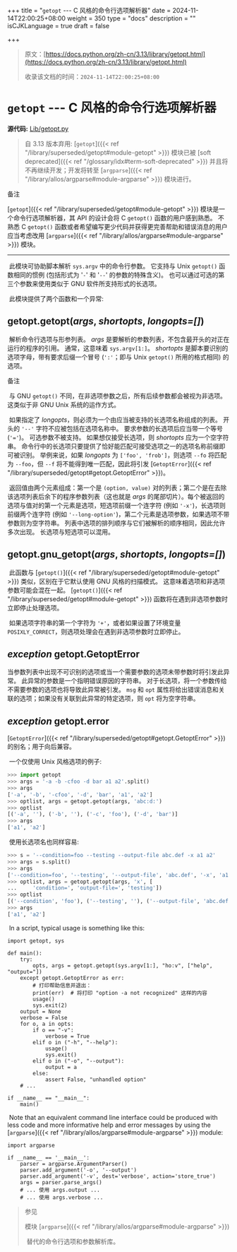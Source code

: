 +++
title = "`getopt` --- C 风格的命令行选项解析器"
date = 2024-11-14T22:00:25+08:00
weight = 350
type = "docs"
description = ""
isCJKLanguage = true
draft = false

+++

> 原文：[https://docs.python.org/zh-cn/3.13/library/getopt.html](https://docs.python.org/zh-cn/3.13/library/getopt.html)
>
> 收录该文档的时间：`2024-11-14T22:00:25+08:00`

# `getopt` --- C 风格的命令行选项解析器

**源代码:** [Lib/getopt.py](https://github.com/python/cpython/tree/3.13/Lib/getopt.py)

> 自 3.13 版本弃用: [`getopt`]({{< ref "/library/superseded/getopt#module-getopt" >}}) 模块已被 [soft deprecated]({{< ref "/glossary/idx#term-soft-deprecated" >}}) 并且将不再继续开发；开发将转至 [`argparse`]({{< ref "/library/allos/argparse#module-argparse" >}}) 模块进行。

​备注
 

[`getopt`]({{< ref "/library/superseded/getopt#module-getopt" >}}) 模块是一个命令行选项解析器，其 API 的设计会将 C `getopt()` 函数的用户感到熟悉。 不熟悉 C `getopt()` 函数或者希望编写更少代码并获得更完善帮助和错误消息的用户应当考虑改用 [`argparse`]({{< ref "/library/allos/argparse#module-argparse" >}}) 模块。

------

​	此模块可协助脚本解析 `sys.argv` 中的命令行参数。 它支持与 Unix `getopt()` 函数相同的惯例 (包括形式为 '`-`' 和 '`--`' 的参数的特殊含义)。 也可以通过可选的第三个参数来使用类似于 GNU 软件所支持形式的长选项。

​	此模块提供了两个函数和一个异常:

## getopt.**getopt**(*args*, *shortopts*, *longopts=[]*)

​	解析命令行选项与形参列表。 *args* 是要解析的参数列表，不包含最开头的对正在运行的程序的引用。 通常，这意味着 `sys.argv[1:]`。 *shortopts* 是脚本要识别的选项字母，带有要求后缀一个冒号 (`':'`；即与 Unix `getopt()` 所用的格式相同) 的选项。

​备注
 

​	与 GNU `getopt()` 不同，在非选项参数之后，所有后续参数都会被视为非选项。 这类似于非 GNU Unix 系统的运作方式。

​	如果指定了 *longopts*，则必须为一个由应当被支持的长选项名称组成的列表。 开头的 `'--'` 字符不应被包括在选项名称中。 要求参数的长选项后应当带一个等号 (`'='`)。 可选参数不被支持。 如果想仅接受长选项，则 *shortopts* 应为一个空字符串。 命令行中的长选项只要提供了恰好能匹配可接受选项之一的选项名称前缀即可被识别。 举例来说，如果 *longopts* 为 `['foo', 'frob']`，则选项 `--fo` 将匹配为 `--foo`，但 `--f` 将不能得到唯一匹配，因此将引发 [`GetoptError`]({{< ref "/library/superseded/getopt#getopt.GetoptError" >}})。

​	返回值由两个元素组成：第一个是 `(option, value)` 对的列表；第二个是在去除该选项列表后余下的程序参数列表（这也就是 *args* 的尾部切片）。每个被返回的选项与值对的第一个元素是选项，短选项前缀一个连字符 (例如 `'-x'`)，长选项则前缀两个连字符 (例如 `'--long-option'`)，第二个元素是选项参数，如果选项不带参数则为空字符串。 列表中选项的排列顺序与它们被解析的顺序相同，因此允许多次出现。 长选项与短选项可以混用。

## getopt.**gnu_getopt**(*args*, *shortopts*, *longopts=[]*)

​	此函数与 [`getopt()`]({{< ref "/library/superseded/getopt#module-getopt" >}}) 类似，区别在于它默认使用 GNU 风格的扫描模式。 这意味着选项和非选项参数可能会混在一起。 [`getopt()`]({{< ref "/library/superseded/getopt#module-getopt" >}}) 函数将在遇到非选项参数时立即停止处理选项。

​	如果选项字符串的第一个字符为 `'+'`，或者如果设置了环境变量 `POSIXLY_CORRECT`，则选项处理会在遇到非选项参数时立即停止。

## *exception* getopt.**GetoptError**

​	当参数列表中出现不可识别的选项或当一个需要参数的选项未带参数时将引发此异常。 此异常的参数是一个指明错误原因的字符串。 对于长选项，将一个参数传给不需要参数的选项也将导致此异常被引发。 `msg` 和 `opt` 属性将给出错误消息和关联的选项；如果没有关联到此异常的特定选项，则 `opt` 将为空字符串。

## *exception* getopt.**error**

[`GetoptError`]({{< ref "/library/superseded/getopt#getopt.GetoptError" >}}) 的别名；用于向后兼容。

​	一个仅使用 Unix 风格选项的例子:



``` python
>>> import getopt
>>> args = '-a -b -cfoo -d bar a1 a2'.split()
>>> args
['-a', '-b', '-cfoo', '-d', 'bar', 'a1', 'a2']
>>> optlist, args = getopt.getopt(args, 'abc:d:')
>>> optlist
[('-a', ''), ('-b', ''), ('-c', 'foo'), ('-d', 'bar')]
>>> args
['a1', 'a2']
```

​	使用长选项名也同样容易:



``` python
>>> s = '--condition=foo --testing --output-file abc.def -x a1 a2'
>>> args = s.split()
>>> args
['--condition=foo', '--testing', '--output-file', 'abc.def', '-x', 'a1', 'a2']
>>> optlist, args = getopt.getopt(args, 'x', [
...     'condition=', 'output-file=', 'testing'])
>>> optlist
[('--condition', 'foo'), ('--testing', ''), ('--output-file', 'abc.def'), ('-x', '')]
>>> args
['a1', 'a2']
```

​	In a script, typical usage is something like this:

```
import getopt, sys

def main():
    try:
        opts, args = getopt.getopt(sys.argv[1:], "ho:v", ["help", "output="])
    except getopt.GetoptError as err:
        # 打印帮助信息并退出：
        print(err)  # 将打印 "option -a not recognized" 这样的内容
        usage()
        sys.exit(2)
    output = None
    verbose = False
    for o, a in opts:
        if o == "-v":
            verbose = True
        elif o in ("-h", "--help"):
            usage()
            sys.exit()
        elif o in ("-o", "--output"):
            output = a
        else:
            assert False, "unhandled option"
    # ...

if __name__ == "__main__":
    main()
```

​	Note that an equivalent command line interface could be produced with less code and more informative help and error messages by using the [`argparse`]({{< ref "/library/allos/argparse#module-argparse" >}}) module:

```
import argparse

if __name__ == '__main__':
    parser = argparse.ArgumentParser()
    parser.add_argument('-o', '--output')
    parser.add_argument('-v', dest='verbose', action='store_true')
    args = parser.parse_args()
    # ... 使用 args.output ...
    # ... 使用 args.verbose ...
```

> 参见
>
> 模块 [`argparse`]({{< ref "/library/allos/argparse#module-argparse" >}})
>
> ​	替代的命令行选项和参数解析库。
